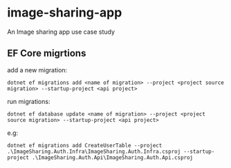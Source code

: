 # image-sharing-app

An Image sharing app use case study

## EF Core migrtions

add a new migration:

`dotnet ef migrations add <name of migration> --project <project source migration> --startup-project <api project>`

run migrations:

`dotnet ef database update <name of migration> --project <project source migration> --startup-project <api project>`

e.g:

`dotnet ef migrations add CreateUserTable --project .\ImageSharing.Auth.Infra\ImageSharing.Auth.Infra.csproj --startup-project .\ImageSharing.Auth.Api\ImageSharing.Auth.Api.csproj`
